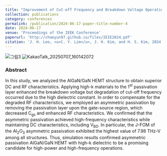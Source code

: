 ```yaml
---
title: "Improvement of Cut-off Frequency and Breakdown Voltage Operation Characteristics of AlGaN/GaN HEMT Devices by Applying Various 1st Passivation Materials and Asymmetric Passivation Structure: A Simulation Study"
collection: publications
category: conferences
permalink: /publication/2024-06-17-paper-title-number-4
date: 2024-06-17
venue: 'Proceedings of the IEEK Conference'
paperurl: 'http://chaeyun97.github.io/files/IEIE2024.pdf'
citation: 'J. H. Lee, <u>C. Y. Lim</u>, J. H. Kim, and H. S. Kim, 2024 (Jun), “Improvement of Cut-off Frequency and Breakdown Voltage Operation Characteristics of AlGaN/GaN HEMT Devices by Applying Various 1st Passivation Materials and Asymmetric Passivation Structure: A Simulation Study”, Proceedings of the IEEK Conference, pp.610–614'
---
```

![그림3](https://github.com/user-attachments/assets/18d111e4-62ef-4d67-849f-f1202c9a2d71)
 ![KakaoTalk_20250707_160142072](https://github.com/user-attachments/assets/08f9ddda-67e0-4c34-b721-664dce796313)
### Abstract
<div class="justify-text">
 In this study, we analyzed the AlGaN/GaN HEMT structure to obtain superior DC and RF characteristics. Applying high-k materials to the 1<sup>st</sup> passivation layer enhanced the breakdown voltage but degradation of cut-off frequency occurred due to the high dielectric constant. In order to compensate for the degraded RF characteristics, we employed an asymmetric passivation by removing the passivation layer upon the gate-source region, which decreased C<sub>gs</sub> and enhanced RF characteristics. We confirmed that the asymmetric passivation achieved high-frequency characteristics while maintaining DC characteristics, including V<sub>BD</sub>. In particular, the J-FOM of the Al<sub>2</sub>O<sub>3</sub> asymmetric passivation exhibited the highest value of 7.98 THz-V among all structures. Thus, simulation results confirmed asymmetric passivation AlGaN/GaN HEMT with high-k dielectric to be a promising candidate for high-power and high-frequency operations.
</div>
